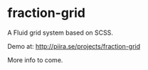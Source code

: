 fraction-grid
=============

A Fluid grid system based on SCSS.

Demo at: <http://piira.se/projects/fraction-grid>

More info to come.